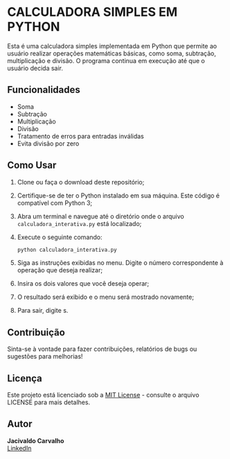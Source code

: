 # CALCULADORA SIMPLES EM PYTHON

Esta é uma calculadora simples implementada em Python que permite ao usuário realizar operações matemáticas básicas, como soma, subtração, multiplicação e divisão. O programa continua em execução até que o usuário decida sair.

## Funcionalidades

- Soma
- Subtração
- Multiplicação
- Divisão
- Tratamento de erros para entradas inválidas
- Evita divisão por zero

## Como Usar

1. Clone ou faça o download deste repositório;
2. Certifique-se de ter o Python instalado em sua máquina. Este código é compatível com Python 3;
3. Abra um terminal e navegue até o diretório onde o arquivo `calculadora_interativa.py` está localizado;
4. Execute o seguinte comando:

   ```bash
   python calculadora_interativa.py
   ```
5. Siga as instruções exibidas no menu. Digite o número correspondente à operação que deseja realizar;
6. Insira os dois valores que você deseja operar;
7. O resultado será exibido e o menu será mostrado novamente;
8. Para sair, digite s.

## Contribuição
Sinta-se à vontade para fazer contribuições, relatórios de bugs ou sugestões para melhorias!

## Licença
Este projeto está licenciado sob a [MIT License](LICENSE) - consulte o arquivo LICENSE para mais detalhes.

## Autor
**Jacivaldo Carvalho**  
[LinkedIn](https://www.linkedin.com/in/jacivaldocarvalho/) 

